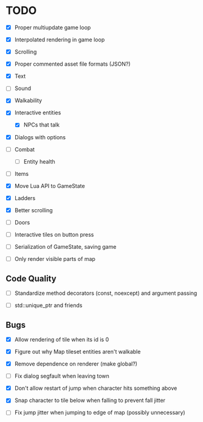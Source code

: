 # TODO

- [x] Proper multiupdate game loop

- [x] Interpolated rendering in game loop

- [x] Scrolling

- [x] Proper commented asset file formats (JSON?)

- [x] Text

- [ ] Sound

- [x] Walkability

- [x] Interactive entities

  - [x] NPCs that talk

- [x] Dialogs with options

- [ ] Combat

  - [ ] Entity health

- [ ] Items

- [x] Move Lua API to GameState

- [x] Ladders

- [x] Better scrolling

- [ ] Doors

- [ ] Interactive tiles on button press

- [ ] Serialization of GameState, saving game

- [ ] Only render visible parts of map

## Code Quality

- [ ] Standardize method decorators (const, noexcept) and argument passing

- [ ] std::unique_ptr and friends

## Bugs

- [x] Allow rendering of tile when its id is 0

- [x] Figure out why Map tileset entities aren't walkable

- [x] Remove dependence on renderer (make global?)

- [ ] Fix dialog segfault when leaving town

- [x] Don't allow restart of jump when character hits something above

- [x] Snap character to tile below when falling to prevent fall jitter

- [ ] Fix jump jitter when jumping to edge of map (possibly unnecessary)
